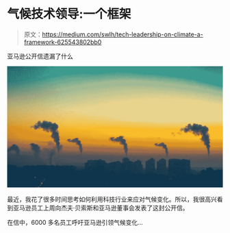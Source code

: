 # 气候技术领导:一个框架

> 原文：<https://medium.com/swlh/tech-leadership-on-climate-a-framework-625543802bb0>

亚马逊公开信遗漏了什么

![](img/60462a5ae3b53c18ab8d98f58f2d70ac.png)

最近，我花了很多时间思考如何利用科技行业来应对气候变化。所以，我很高兴看到亚马逊员工上周向杰夫·贝索斯和亚马逊董事会发表了这封公开信。

在信中，6000 多名员工呼吁亚马逊引领气候变化…